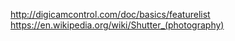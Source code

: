 http://digicamcontrol.com/doc/basics/featurelist
https://en.wikipedia.org/wiki/Shutter_(photography)

